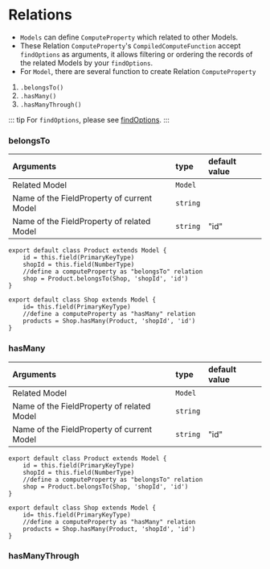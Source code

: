 
# Relations

- `Models` can define `ComputeProperty` which related to other Models.
- These Relation `ComputeProperty`'s `CompiledComputeFunction` accept `findOptions` as arguments, it allows filtering or ordering the records of the related Models by your `findOptions`.
- For `Model`, there are several function to create Relation `ComputeProperty`
1. `.belongsTo()`
2. `.hasMany()`
3. `.hasManyThrough()`

::: tip
For `findOptions`, please see [findOptions](./model-api.md#findoptions).
:::

### belongsTo

| Arguments       | type           | default value|
| :------------- |:-------------|:-----------|
| Related Model     | `Model` |  |
| Name of the FieldProperty of current Model       | `string` | |
| Name of the FieldProperty of related Model       | `string` | "id" |

```js{5}
export default class Product extends Model {
    id = this.field(PrimaryKeyType)
    shopId = this.field(NumberType)
    //define a computeProperty as "belongsTo" relation
    shop = Product.belongsTo(Shop, 'shopId', 'id')
}

export default class Shop extends Model {
    id= this.field(PrimaryKeyType)
    //define a computeProperty as "hasMany" relation
    products = Shop.hasMany(Product, 'shopId', 'id')
}
```


### hasMany

| Arguments       | type           | default value|
| :------------- |:-------------|:-----------|
| Related Model     | `Model` |  |
| Name of the FieldProperty of related Model       | `string` | |
| Name of the FieldProperty of current Model       | `string` | "id" |

```js{11}
export default class Product extends Model {
    id = this.field(PrimaryKeyType)
    shopId = this.field(NumberType)
    //define a computeProperty as "belongsTo" relation
    shop = Product.belongsTo(Shop, 'shopId', 'id')
}

export default class Shop extends Model {
    id= this.field(PrimaryKeyType)
    //define a computeProperty as "hasMany" relation
    products = Shop.hasMany(Product, 'shopId', 'id')
}
```


### hasManyThrough
